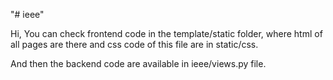 "# ieee" 

Hi,
  You can check frontend code in the template/static folder, where html of all pages are there and css code of this file are in static/css.
  
  And then the backend code are available in ieee/views.py file. 
